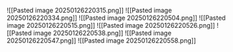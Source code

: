 
![[Pasted image 20250126220315.png]]
![[Pasted image 20250126220334.png]]
![[Pasted image 20250126220504.png]]
![[Pasted image 20250126220515.png]]
![[Pasted image 20250126220526.png]]
![[Pasted image 20250126220538.png]]
![[Pasted image 20250126220547.png]]
![[Pasted image 20250126220558.png]]
